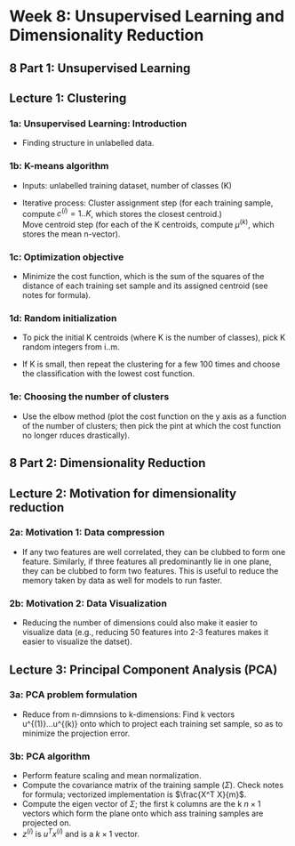 # Week 8: Unsupervised Learning and Dimensionality Reduction

## 8 Part 1: Unsupervised Learning

## Lecture 1: Clustering

### 1a: Unsupervised Learning: Introduction

* Finding structure in unlabelled data.

### 1b: K-means algorithm

* Inputs: unlabelled training dataset, number of classes (K)

* Iterative process: Cluster assignment step (for each training sample, compute $c^{(i)} = 1..K$, which stores the closest centroid.)  
                     Move centroid step (for each of the K centroids, compute $\mu^{(k)}$, which stores the mean n-vector).
                     
### 1c: Optimization objective

* Minimize the cost function, which is the sum of the squares of the distance of each training set sample and its assigned centroid (see notes for formula).

### 1d: Random initialization

* To pick the initial K centroids (where K is the number of classes), pick K random integers from i..m.

* If K is small, then repeat the clustering for a few 100 times and choose the classification with the lowest cost function.

### 1e: Choosing the number of clusters

* Use the elbow method (plot the cost function on the y axis as a function of the number of clusters; then pick the pint at which the cost function no longer rduces drastically).


## 8 Part 2: Dimensionality Reduction

## Lecture 2: Motivation for dimensionality reduction

### 2a: Motivation 1: Data compression

* If any two features are well correlated, they can be clubbed to form one feature. Similarly, if three features all predominantly lie in one plane, they can be clubbed to form two features. This is useful to reduce the memory taken by data as well for models to run faster.

### 2b: Motivation 2: Data Visualization

* Reducing the number of dimensions could also make it easier to visualize data (e.g., reducing 50 features into 2-3 features makes it easier to visualize the datset).

## Lecture 3: Principal Component Analysis (PCA)

### 3a: PCA problem formulation

* Reduce from n-dimnsions to k-dimensions: Find k vectors u^{(1)}...u^{(k)} onto which to project each training set sample, so as to minimize the projection error.

### 3b: PCA algorithm

* Perform feature scaling and mean normalization.
* Compute the covariance matrix of the training sample ($\Sigma$). Check notes for formula; vectorized implementation is $\frac{X^T X}{m}$.
* Compute the eigen vector of $\Sigma$; the first k columns are the k $n \times 1$ vectors which form the plane onto which ass training samples are projected on.
* $z^{(i)}$ is $u^T x^{(i)}$ and is a $k \times 1$ vector.